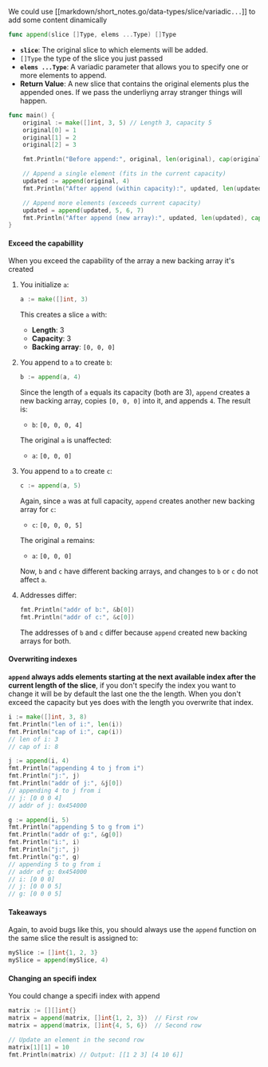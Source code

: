 We could use [[markdown/short_notes.go/data-types/slice/variadic`...`]] to add some content dinamically
```go
func append(slice []Type, elems ...Type) []Type
```

- **`slice`**: The original slice to which elements will be added.
- `[]Type` the type of the slice you just passed
- **`elems ...Type`**: A variadic parameter that allows you to specify one or more elements to append.
- **Return Value**: A new slice that contains the original elements plus the appended ones.
If we pass the underliyng array stranger things will happen.
```go
func main() {
    original := make([]int, 3, 5) // Length 3, capacity 5
    original[0] = 1
    original[1] = 2
    original[2] = 3

    fmt.Println("Before append:", original, len(original), cap(original))

    // Append a single element (fits in the current capacity)
    updated := append(original, 4)
    fmt.Println("After append (within capacity):", updated, len(updated), cap(updated)) //Before append: [1 2 3] 3 5

    // Append more elements (exceeds current capacity)
    updated = append(updated, 5, 6, 7)
    fmt.Println("After append (new array):", updated, len(updated), cap(updated)) // After append (within capacity): [1 2 3 4] 4 5
}

```

#### Exceed the capabillity
When you exceed the capability of the array a new backing array it's created
1. You initialize `a`:
    
    ```go
    a := make([]int, 3)
    ```
    
    This creates a slice `a` with:
    
    - **Length**: 3
    - **Capacity**: 3
    - **Backing array**: `[0, 0, 0]`
2. You append to `a` to create `b`:
    
    ```go
    b := append(a, 4)
    ```
    
    Since the length of `a` equals its capacity (both are 3), `append` creates a new backing array, copies `[0, 0, 0]` into it, and appends `4`. The result is:
    
    - `b`: `[0, 0, 0, 4]`
    
    The original `a` is unaffected:
    
    - `a`: `[0, 0, 0]`
3. You append to `a` to create `c`:
    
    ```go
    c := append(a, 5)
    ```
    
    Again, since `a` was at full capacity, `append` creates another new backing array for `c`:
    
    - `c`: `[0, 0, 0, 5]`
    
    The original `a` remains:
    
    - `a`: `[0, 0, 0]`
    
    Now, `b` and `c` have different backing arrays, and changes to `b` or `c` do not affect `a`.
    
4. Addresses differ:
    
    ```go
    fmt.Println("addr of b:", &b[0])
    fmt.Println("addr of c:", &c[0])
    ```
    
    The addresses of `b` and `c` differ because `append` created new backing arrays for both.

#### Overwriting indexes
**`append` always adds elements starting at the next available index after the current length of the slice**, if you don't specify the index you want to change it will be by default the last one the the length. 
When you don't exceed the capacity but yes does with the length you overwrite that index.
```go
i := make([]int, 3, 8)
fmt.Println("len of i:", len(i))
fmt.Println("cap of i:", cap(i))
// len of i: 3
// cap of i: 8

j := append(i, 4)
fmt.Println("appending 4 to j from i")
fmt.Println("j:", j)
fmt.Println("addr of j:", &j[0])
// appending 4 to j from i
// j: [0 0 0 4]
// addr of j: 0x454000

g := append(i, 5)
fmt.Println("appending 5 to g from i")
fmt.Println("addr of g:", &g[0])
fmt.Println("i:", i)
fmt.Println("j:", j)
fmt.Println("g:", g)
// appending 5 to g from i
// addr of g: 0x454000
// i: [0 0 0]
// j: [0 0 0 5]
// g: [0 0 0 5]
```

#### Takeaways
Again, to avoid bugs like this, you should always use the `append` function on the same slice the result is assigned to:
```go
mySlice := []int{1, 2, 3}
mySlice = append(mySlice, 4)
```
#### Changing an specifi index
You could change a specifi index with append
```go
matrix := [][]int{}
matrix = append(matrix, []int{1, 2, 3})  // First row
matrix = append(matrix, []int{4, 5, 6})  // Second row

// Update an element in the second row
matrix[1][1] = 10
fmt.Println(matrix) // Output: [[1 2 3] [4 10 6]]
```